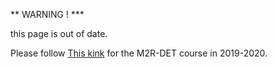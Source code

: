 

** WARNING ! ***

this page is out of date.

Please follow [This kink](/sandbox/easystab/david/M2RDET_2019.md) for the M2R-DET course in 2019-2020.


